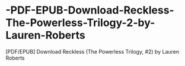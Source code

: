 # -PDF-EPUB-Download-Reckless-The-Powerless-Trilogy-2-by-Lauren-Roberts
[PDF/EPUB] Download Reckless (The Powerless Trilogy, #2) by Lauren  Roberts
